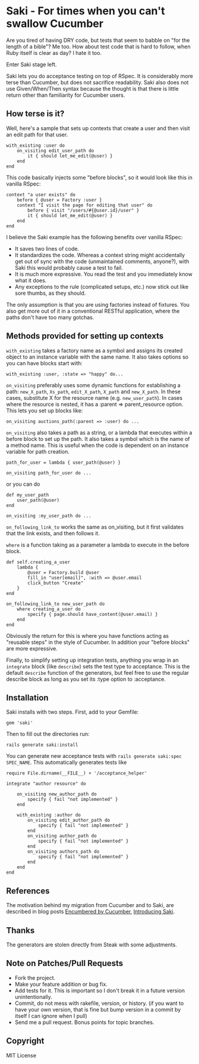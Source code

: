 # Saki - For times when you can't swallow Cucumber

Are you tired of having DRY code, but tests that seem to babble on "for the length of a bible"?  Me too.  How about test code that is hard to follow, when Ruby itself is clear as day?  I hate it too.

Enter Saki stage left.

Saki lets you do acceptance testing on top of RSpec.  It is considerably more terse than Cucumber, but does not sacrifice readability.  Saki also does not use Given/When/Then syntax because the thought is that there is little return other than familiarity for Cucumber users.

## How terse is it?

Well, here's a sample that sets up contexts that create a user and then visit an edit path for that user.

	with_existing :user do
		on_visiting edit_user_path do
			it { should let_me_edit(@user) }
		end
	end

This code basically injects some "before blocks", so it would look like this in vanilla RSpec:

	context "a user exists" do
		before { @user = Factory :user }
		context "I visit the page for editing that user" do
			before { visit "/users/#{@user.id}/user" }
			it { should let_me_edit(@user) }
  		end
	end

I believe the Saki example has the following benefits over vanilla RSpec:

* It saves two lines of code.
* It standardizes the code.  Whereas a context string might accidentally get out of sync with the code (unmaintained comments, anyone?), with Saki this would probably cause a test to fail.
* It is much more expressive.  You read the test and you immediately know what it does.
* Any exceptions to the rule (complicated setups, etc.) now stick out like sore thumbs, as they should.

The only assumption is that you are using factories instead of fixtures.  You also get more out of it in a conventional RESTful application, where the paths don't have too many gotchas.

## Methods provided for setting up contexts

`with_existing` takes a factory name as a symbol and assigns its created object to an instance variable with the same name.  It also takes options so you can have blocks start with:

    with_existing :user, :state => "happy" do...

`on_visiting` preferably uses some dynamic functions for establishing a path: `new_X_path`, `Xs_path`, `edit_X_path`, `X_path` and `new_X_path`.  In these cases, substitute X for the resource name (e.g. `new_user_path`).  In cases where the resource is nested, it has a :parent => parent_resource option.  This lets you set up blocks like:

    on_visiting auctions_path(:parent => :user) do ...

`on_visiting` also takes a path as a string, or a lambda that executes within a before block to set up the path.  It also takes a symbol which is the name of a method name.  This is useful when the code is dependent on an instance variable for path creation.

    path_for_user = lambda { user_path(@user) }

    on_visiting path_for_user do ...

or you can do

    def my_user_path
        user_path(@user)
    end

    on_visiting :my_user_path do ...

`on_following_link_to` works the same as on_visiting, but it first validates that the link exists, and then follows it.

`where` is a function taking as a parameter a lambda to execute in the before block.

    def self.creating_a_user
        lambda {
            @user = Factory.build @user
            fill_in "user[email]", :with => @user.email
            click_button "Create"
        }
    end

    on_following_link_to new_user_path do
        where creating_a_user do
            specify { page.should have_content(@user.email) }
        end
    end

Obviously the return for this is where you have functions acting as "reusable steps" in the style of Cucumber.  In addition your "before blocks" are more expressive.

Finally, to simplify setting up integration tests, anything you wrap in an `integrate` block (like `describe`) sets the test type to acceptance. This is the default `describe` function of the generators, but feel free to use the regular describe block as long as you set its :type option to :acceptance.

## Installation

Saki installs with two steps.  First, add to your Gemfile:

    gem 'saki'

Then to fill out the directories run:

    rails generate saki:install

You can generate new acceptance tests with `rails generate saki:spec SPEC_NAME`.  This automatically generates tests like

    require File.dirname(__FILE__) + '/acceptance_helper'

    integrate "author resource" do

        on_visiting new_author_path do
            specify { fail "not implemented" }
        end

        with_existing :author do
            on_visiting edit_author_path do
                specify { fail "not implemented" }
            end
            on_visiting author_path do
                specify { fail "not implemented" }
            end
            on_visiting authors_path do
                specify { fail "not implemented" }
            end
        end
    end

## References

The motivation behind my migration from Cucumber and to Saki, are described in blog posts [Encumbered by Cucumber](http://ludicast.com/articles/1), [Introducing Saki](http://ludicast.com/articles/2).

## Thanks

The generators are stolen directly from Steak with some adjustments.

## Note on Patches/Pull Requests
 
* Fork the project.
* Make your feature addition or bug fix.
* Add tests for it. This is important so I don't break it in a
  future version unintentionally.
* Commit, do not mess with rakefile, version, or history.
  (if you want to have your own version, that is fine but bump version in a commit by itself I can ignore when I pull)
* Send me a pull request. Bonus points for topic branches.

## Copyright

MIT License

